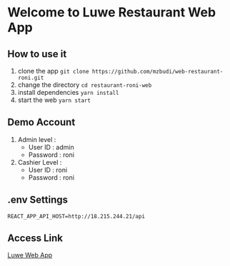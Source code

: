 # Welcome to Luwe Restaurant Web App

## How to use it
1. clone the app `git clone https://github.com/mzbudi/web-restaurant-roni.git`
2. change the directory `cd restaurant-roni-web`
3. install dependencies `yarn install`
4. start the web `yarn start`

## Demo Account
1. Admin level : 
	* User ID : admin
	* Password : roni
2. Cashier Level : 
	* User ID : roni
	* Password : roni
	
## .env Settings
`REACT_APP_API_HOST=http://18.215.244.21/api`

## Access Link
[Luwe Web App](http://18.215.244.21/)

